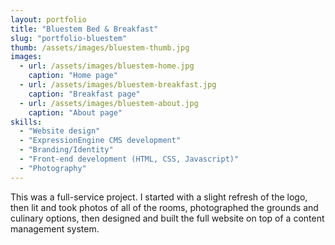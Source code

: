 ```yaml
---
layout: portfolio
title: "Bluestem Bed & Breakfast"
slug: "portfolio-bluestem"
thumb: /assets/images/bluestem-thumb.jpg
images:
  - url: /assets/images/bluestem-home.jpg
    caption: "Home page"
  - url: /assets/images/bluestem-breakfast.jpg
    caption: "Breakfast page"
  - url: /assets/images/bluestem-about.jpg
    caption: "About page"
skills:
  - "Website design"
  - "ExpressionEngine CMS development"
  - "Branding/Identity"
  - "Front-end development (HTML, CSS, Javascript)"
  - "Photography"
---
```

<p>This was a full-service project. I started with a slight refresh of the logo, then lit and took photos of all of the rooms, photographed the grounds and culinary options, then designed and built the full website on top of a content management system.</p>